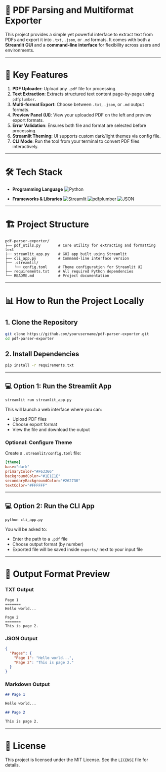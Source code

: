 # 📄 PDF Parsing and Multiformat Exporter

This project provides a simple yet powerful interface to extract text from PDFs and export it into `.txt`, `.json`, or `.md` formats. It comes with both a **Streamlit GUI** and a **command-line interface** for flexibility across users and environments.

---

# 🚀 Key Features

1. **PDF Uploader**: Upload any `.pdf` file for processing.
2. **Text Extraction**: Extracts structured text content page-by-page using `pdfplumber`.
3. **Multi-format Export**: Choose between `.txt`, `.json`, or `.md` output formats.
4. **Preview Panel (UI)**: View your uploaded PDF on the left and preview export formats.
5. **Error Validation**: Ensures both file and format are selected before processing.
6. **Streamlit Theming**: UI supports custom dark/light themes via config file.
7. **CLI Mode**: Run the tool from your terminal to convert PDF files interactively.

---

# 🛠️ Tech Stack

* **Programming Language**
  ![Python](https://img.shields.io/badge/Python-3776AB?style=for-the-badge\&logo=python\&logoColor=white)

* **Frameworks & Libraries**
  ![Streamlit](https://img.shields.io/badge/Streamlit-FF4B4B?style=for-the-badge\&logo=streamlit\&logoColor=white)
  ![pdfplumber](https://img.shields.io/badge/pdfplumber-003B57?style=for-the-badge\&logo=pdf\&logoColor=white)
  ![JSON](https://img.shields.io/badge/JSON-000000?style=for-the-badge\&logo=json\&logoColor=white)

---

# 🏗️ Project Structure

```
pdf-parser-exporter/
├── pdf_utils.py        # Core utility for extracting and formatting text
├── streamlit_app.py    # GUI app built using Streamlit
├── cli_app.py          # Command-line interface version
├── .streamlit/
│   └── config.toml     # Theme configuration for Streamlit UI
├── requirements.txt    # All required Python dependencies
└── README.md           # Project documentation
```

---

# 📊 How to Run the Project Locally

## 1. Clone the Repository

```bash
git clone https://github.com/yourusername/pdf-parser-exporter.git
cd pdf-parser-exporter
```

## 2. Install Dependencies

```bash
pip install -r requirements.txt
```

---

## 💻 Option 1: Run the Streamlit App

```bash
streamlit run streamlit_app.py
```

This will launch a web interface where you can:

* Upload PDF files
* Choose export format
* View the file and download the output

### Optional: Configure Theme

Create a `.streamlit/config.toml` file:

```toml
[theme]
base="dark"
primaryColor="#F63366"
backgroundColor="#1E1E1E"
secondaryBackgroundColor="#262730"
textColor="#FFFFFF"
```

---

## 💻 Option 2: Run the CLI App

```bash
python cli_app.py
```

You will be asked to:

* Enter the path to a `.pdf` file
* Choose output format (by number)
* Exported file will be saved inside `exports/` next to your input file

---

# 📂 Output Format Preview

### TXT Output

```
Page 1
=======
Hello world...

Page 2
=======
This is page 2.
```

### JSON Output

```json
{
  "Pages": {
    "Page 1": "Hello world...",
    "Page 2": "This is page 2."
  }
}
```

### Markdown Output

```md
## Page 1

Hello world...

## Page 2

This is page 2.
```

---

# 📄 License

This project is licensed under the MIT License. See the `LICENSE` file for details.
